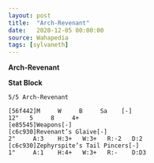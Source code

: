 ```yaml
---
layout: post
title:  "Arch-Revenant"
date:   2020-12-05 00:00:00
source: Wahapedia
tags: [sylvaneth]
---
```


**Arch-Revenant**

**Stat Block**
```
5/5 Arch-Revenant
```

```
[56f442]M     W     B     Sa    [-]
12"   5     8     4+    
[e85545]Weapons[-]
[c6c930]Revenant’s Glaive[-]
2"     A:3    H:3+   W:3+   R:-2   D:2   
[c6c930]Zephyrspite’s Tail Pincers[-]
1"     A:1    H:4+   W:3+   R:-    D:D3  
```
    